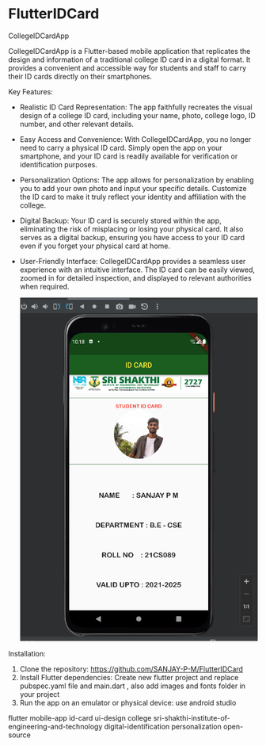 # FlutterIDCard
CollegeIDCardApp

CollegeIDCardApp is a Flutter-based mobile application that replicates the design and information of a traditional college ID card in a digital format. It provides a convenient and accessible way for students and staff to carry their ID cards directly on their smartphones.

Key Features:
- Realistic ID Card Representation: The app faithfully recreates the visual design of a college ID card, including your name, photo, college logo, ID number, and other relevant details.

- Easy Access and Convenience: With CollegeIDCardApp, you no longer need to carry a physical ID card. Simply open the app on your smartphone, and your ID card is readily available for verification or identification purposes.

- Personalization Options: The app allows for personalization by enabling you to add your own photo and input your specific details. Customize the ID card to make it truly reflect your identity and affiliation with the college.

- Digital Backup: Your ID card is securely stored within the app, eliminating the risk of misplacing or losing your physical card. It also serves as a digital backup, ensuring you have access to your ID card even if you forget your physical card at home.

- User-Friendly Interface: CollegeIDCardApp provides a seamless user experience with an intuitive interface. The ID card can be easily viewed, zoomed in for detailed inspection, and displayed to relevant authorities when required.

  ![App Screenshot](output.png)

Installation:
1. Clone the repository: https://github.com/SANJAY-P-M/FlutterIDCard
2. Install Flutter dependencies: Create new flutter project and replace pubspec.yaml file and main.dart , also add images and fonts folder in your project
3. Run the app on an emulator or physical device: use android studio


flutter
mobile-app
id-card
ui-design
college
sri-shakthi-institute-of-engineering-and-technology
digital-identification
personalization
open-source
